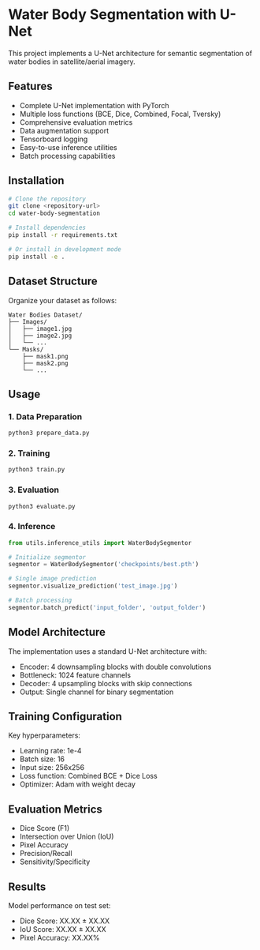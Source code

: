 # Water Body Segmentation with U-Net

This project implements a U-Net architecture for semantic segmentation of water bodies in satellite/aerial imagery.

## Features

- Complete U-Net implementation with PyTorch
- Multiple loss functions (BCE, Dice, Combined, Focal, Tversky)
- Comprehensive evaluation metrics
- Data augmentation support
- Tensorboard logging
- Easy-to-use inference utilities
- Batch processing capabilities

## Installation

```bash
# Clone the repository
git clone <repository-url>
cd water-body-segmentation

# Install dependencies
pip install -r requirements.txt

# Or install in development mode
pip install -e .
```

## Dataset Structure

Organize your dataset as follows:
```
Water Bodies Dataset/
├── Images/
│   ├── image1.jpg
│   ├── image2.jpg
│   └── ...
└── Masks/
    ├── mask1.png
    ├── mask2.png
    └── ...
```

## Usage

### 1. Data Preparation
```bash
python3 prepare_data.py
```

### 2. Training
```bash
python3 train.py
```

### 3. Evaluation
```bash
python3 evaluate.py
```

### 4. Inference
```python
from utils.inference_utils import WaterBodySegmentor

# Initialize segmentor
segmentor = WaterBodySegmentor('checkpoints/best.pth')

# Single image prediction
segmentor.visualize_prediction('test_image.jpg')

# Batch processing
segmentor.batch_predict('input_folder', 'output_folder')
```

## Model Architecture

The implementation uses a standard U-Net architecture with:
- Encoder: 4 downsampling blocks with double convolutions
- Bottleneck: 1024 feature channels
- Decoder: 4 upsampling blocks with skip connections
- Output: Single channel for binary segmentation

## Training Configuration

Key hyperparameters:
- Learning rate: 1e-4
- Batch size: 16
- Input size: 256x256
- Loss function: Combined BCE + Dice Loss
- Optimizer: Adam with weight decay

## Evaluation Metrics

- Dice Score (F1)
- Intersection over Union (IoU)
- Pixel Accuracy
- Precision/Recall
- Sensitivity/Specificity

## Results

Model performance on test set:
- Dice Score: XX.XX ± XX.XX
- IoU Score: XX.XX ± XX.XX
- Pixel Accuracy: XX.XX%
